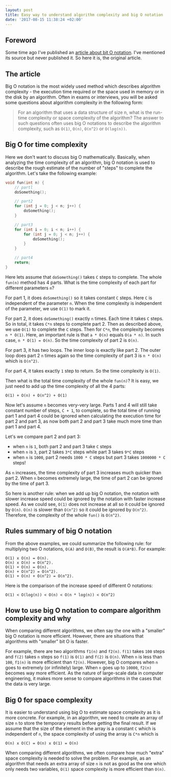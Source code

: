 ```yaml
---
layout: post
title: Easy way to understand algorithm complexity and big O notation
date: '2017-08-15 11:38:24 +02:00'
---
```


## Foreword

Some time ago I've published an [article about bit O notation](2016-08-25-big-o-notation). I've mentioned its source but never published it. So here it is, the original article.

## The article

Big O notation is the most widely used method which describes algorithm complexity - the execution time required or the space used in memory or in the disk by an algorithm. Often in exams or interviews, you will be asked some questions about algorithm complexity in the following form:

> For an algorithm that uses a data structure of size n, what is the run-time complexity or space complexity of the algorithm? The answer to such questions often uses big O notations to describe the algorithm complexity, such as `O(1)`, `O(n)`, `O(n^2)` or `O(log(n))`.

<!--more-->

## Big O for time complexity

Here we don't want to discuss big O mathematically. Basically, when analyzing the time complexity of an algorithm, big O notation is used to describe the rough estimate of the number of "steps" to complete the algorithm. Let's take the following example:

```c
void fun(int n) {
    // partl
    doSomething();

    // part2
    for (int j = 0; j < n; j++) {
        doSomething();
    }

    // part3
    for (int i = 0; i < n; i++) {
        for (int j = 0; j < n; j++) {
            doSomething();
        }
    }

    // part4
    return;
}
```

Here lets assume that `doSomething()` takes `C` steps to complete. The whole `fun(n)` method has 4 parts. What is the time complexity of each part for different parameters `n`?

For part 1, it does `doSomething()` so it takes constant `C` steps. Here `C` is independent of the parameter `n`. When the time complexity is independent of the parameter, we use `O(1)` to mark it.

For part 2, it does `doSomething()` exactly `n` times. Each time it takes `C` steps. So in total, it takes `C*n` steps to complete part 2. Then as described above, we use `O(1)` to complete the `C` steps. Then for `C*n`, the complexity becomes `n * O(1)`. Here, an important rule is that `a * O(n)` equals `O(a * n)`. In such case, `n * O(1) = O(n)`. So the time complexity of part 2 is `O(n)`.

For part 3, it has two loops. The inner loop is exactly like part 2. The outer loop does part 2 `n` times again so the time complexity of part 3 is `n * O(n)` which is `O(n^2)`.

For part 4, it takes exactly `1` step to return. So the time complexity is `O(1)`.

Then what is the total time complexity of the whole `fun(n)`? It is easy, we just need to add up the time complexity of all the 4 parts:

```
O(1) + O(n) + O(n^2) + O(1)
```

Now let's assume `n` becomes very-very large. Parts 1 and 4 will still take constant number of steps, `C + 1`, to complete, so the total time of running part 1 and part 4 could be ignored when calculating the execution time for part 2 and part 3, as now both part 2 and part 3 take much more time than part 1 and part 4.

Let's we compare part 2 and part 3:

* when `n` is `1`, both part 2 and part 3 take `C` steps
* when `n` is `3`, part 2 takes `3*C` steps while part 3 takes `9*C` steps
* when `n` is `1000`, part 2 needs `1000 * C` steps but part 3 takes `1000000 * C` steps!

As `n` increases, the time complexity of part 3 increases much quicker than part 2. When `n` becomes extremely large, the time of part 2 can be ignored by the time of part 3.

So here is another rule: when we add up big O notation, the notation with slower increase speed could be ignored by the notation with faster increase speed. As we could see, `O(1)` does not increase at all so it could be ignored by `O(n)`. `O(n)` is slower than `O(n^2)` so it could be ignored by `O(n^2)`. Therefore, the complexity of the whole `fun()` is `O(n^2)`.

## Rules summary of big O notation

From the above examples, we could summarize the following rule: for multiplying two O notations, `O(A)` and `O(B)`, the result is `O(A*B)`. For example:

```
O(1) x O(n) = O(n).
O(n) x O(n) = O(n^2).
O(1) + O(n) = O(n).
O(n) + O(n^2) = O(n^2).
O(1) + O(n) + O(n^2) = O(n^2).
```

Here is the comparison of the increase speed of different O notations:

```
O(1) < O(log(n)) < O(n) < O(n * log(n)) < O(n^2)
```

## How to use big O notation to compare algorithm complexity and why

When comparing different algorithms, we often say the one with a "smaller" big O notation is more efficient. However, there are situations that algorithms with "smaller" bit O is faster.

For example, there are two algorithms `f1(n)` and `f2(n)`. `f(1)` takes `100` steps and `f(2)` takes `n` steps so `f(1)` is `O(1)` and `f(2)` is `O(n)`. When `n` is less than `100`, `f1(n)` is more efficient than `f2(n)`. However, big O compares when `n` goes to extremely (or infinitely) large. When `n` goes up to `10000`, `f2(n)` becomes way more efficient. As the nature of large-scale data in computer engineering, it makes more sense to compare algorithms in the cases that the data is very large.

## Big 0 for space complexity

It is easier to understand using big O to estimate space complexity as it is more concrete. For example, in an algorithm, we need to create an array of size `n` to store the temporary results before getting the final result. If we assume that the size of the element in the array is a constant `C` which is independent of `n`, the space complexity of using the array is `C*n` which is

```
O(n) x O(C) = O(n) x O(1) = O(n)
```

When comparing different algorithms, we often compare how much "extra" space complexity is needed to solve the problem. For example, as an algorithm that needs an extra array of size `n` is not as good as the one which only needs two variables, `O(1)` space complexity is more efficient than `O(n)`.
